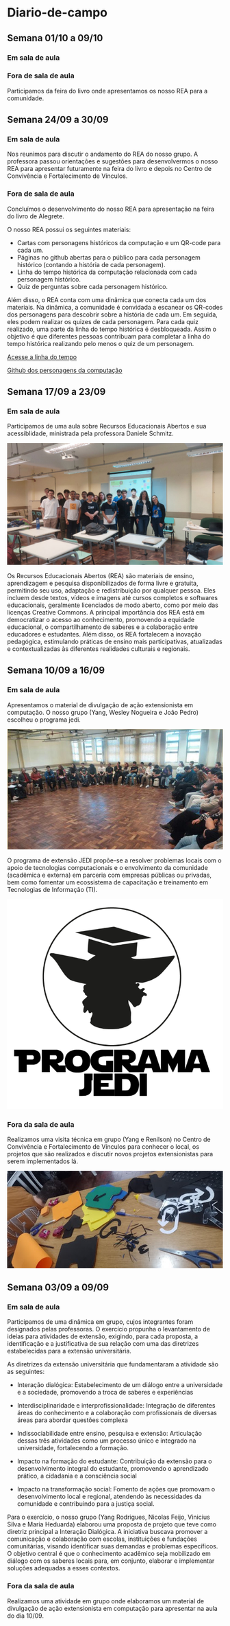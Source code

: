 # Diario-de-campo

## Semana 01/10 a 09/10

### Em sala de aula

### Fora de sala de aula

Participamos da feira do livro onde apresentamos os nosso REA para a comunidade.

## Semana 24/09 a 30/09

### Em sala de aula

Nos reunimos para discutir o andamento do REA do nosso grupo. A professora passou orientações e sugestões para desenvolvermos o nosso REA para apresentar futuramente na feira do livro e depois no Centro de Convivência e Fortalecimento de Vínculos.

### Fora de sala de aula

Concluímos o desenvolvimento do nosso REA para apresentação na feira do livro de Alegrete.

O nosso REA possui os seguintes materiais:
- Cartas com personagens históricos da computação e um QR-code para cada um.
- Páginas no github abertas para o público para cada personagem histórico (contando a história de cada personagem).
- Linha do tempo histórica da computação relacionada com cada personagem histórico.
- Quiz de perguntas sobre cada personagem histórico.

Além disso, o REA conta com uma dinâmica que conecta cada um dos materiais.
Na dinâmica, a comunidade é convidada a escanear os QR-codes dos personagens para descobrir sobre a história de cada um. Em seguida, eles podem realizar os quizes de cada personagem. Para cada quiz realizado, uma parte da linha do tempo histórica é desbloqueada. Assim o objetivo é que diferentes pessoas contribuam para completar a linha do tempo histórica realizando pelo menos o quiz de um personagem.

[Acesse a linha do tempo](https://miro.com/welcomeonboard/cEgzOUQxZDNvcmZPWTRBUnRBS0pJUFlzMytVODNJNlZyeThUaTdoaUZldERtK3BXbFM2UE5nc2NlNmk1cjkwU0thVGt5clUyaFZuYVpLeFh6Ny9Hc2xSZDJFd1QrNDNvWkZ4ZWgreXpXMzJhRG9pTW5YeUM2Y0NRWVhvdjdHTTJ0R2lncW1vRmFBVnlLcVJzTmdFdlNRPT0hdjE=?share_link_id=643703402887)

[Github dos personagens da computação](https://github.com/Y4ngfr/personalidades)




## Semana 17/09 a 23/09

### Em sala de aula

Participamos de uma aula sobre Recursos Educacionais Abertos e sua acessiblidade, ministrada pela professora Daniele Schmitz.

![aula-REA](alua_REA.jpeg)

Os Recursos Educacionais Abertos (REA) são materiais de ensino, aprendizagem e pesquisa disponibilizados de forma livre e gratuita, permitindo seu uso, adaptação e redistribuição por qualquer pessoa. Eles incluem desde textos, vídeos e imagens até cursos completos e softwares educacionais, geralmente licenciados de modo aberto, como por meio das licenças Creative Commons. A principal importância dos REA está em democratizar o acesso ao conhecimento, promovendo a equidade educacional, o compartilhamento de saberes e a colaboração entre educadores e estudantes. Além disso, os REA fortalecem a inovação pedagógica, estimulando práticas de ensino mais participativas, atualizadas e contextualizadas às diferentes realidades culturais e regionais.

## Semana 10/09 a 16/09

### Em sala de aula

Apresentamos o material de divulgação de ação extensionista em computação. O nosso grupo (Yang, Wesley Nogueira e João Pedro) escolheu o programa jedi.

![Aula_10/09](aula_extensionista_.jpg)

O programa de extensão JEDI propõe-se a resolver problemas locais com o apoio de tecnologias computacionais e o envolvimento da comunidade (acadêmica e externa) em parceria com empresas públicas ou privadas, bem como fomentar um ecossistema de capacitação e treinamento em Tecnologias de Informação (TI).

![Programa Jedi](programa-jedi.png)

### Fora da sala de aula

Realizamos uma visita técnica em grupo (Yang e Renilson) no Centro de Convivência e Fortalecimento de Vínculos para conhecer o local, os projetos que são realizados e discutir novos projetos extensionistas para serem implementados lá.

![Visita Tecnica](visita_tecnica.png)

## Semana 03/09 a 09/09

### Em sala de aula

Participamos de uma dinâmica em grupo, cujos integrantes foram designados pelas professoras. O exercício propunha o levantamento de ideias para atividades de extensão, exigindo, para cada proposta, a identificação e a justificativa de sua relação com uma das diretrizes estabelecidas para a extensão universitária.

As diretrizes da extensão universitária que fundamentaram a atividade são as seguintes:

- Interação dialógica: Estabelecimento de um diálogo entre a universidade e a sociedade, promovendo a troca de saberes e experiências

- Interdisciplinaridade e interprofissionalidade: Integração de diferentes áreas do conhecimento e a colaboração com profissionais de diversas áreas para abordar questões complexa

- Indissociabilidade entre ensino, pesquisa e extensão: Articulação dessas três atividades como um processo único e integrado na universidade, fortalecendo a formação. 

- Impacto na formação do estudante: Contribuição da extensão para o desenvolvimento integral do estudante, promovendo o aprendizado prático, a cidadania e a consciência social

- Impacto na transformação social: Fomento de ações que promovam o desenvolvimento local e regional, atendendo às necessidades da comunidade e contribuindo para a justiça social.

Para o exercício, o nosso grupo (Yang Rodrigues, Nicolas Feijo, Vinicius Silva e Maria Heduarda) elaborou uma proposta de projeto que teve como diretriz principal a Interação Dialógica. A iniciativa buscava promover a comunicação e colaboração com escolas, instituições e fundações comunitárias, visando identificar suas demandas e problemas específicos. O objetivo central é que o conhecimento acadêmico seja mobilizado em diálogo com os saberes locais para, em conjunto, elaborar e implementar soluções adequadas a esses contextos.

### Fora da sala de aula

Realizamos uma atividade em grupo onde elaboramos um material de divulgação de ação extensionista em computação para apresentar na aula do dia 10/09.
